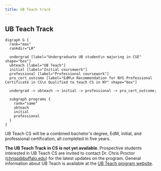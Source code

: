 ```yaml
---
title: UB Teach track
---
```


## UB Teach Track

```{.graphviz caption="The UB Teach Track"}
digraph G {
  rank="max"
  rankdir="LR"

  undergrad [label="Undergraduate UB student\n majoring in CSE" shape="box"]
  ubteach [label="UB Teach"]
  initial [label="Initial coursework"]
  professional [label="Professional coursework"]
  pro_cert_outcome [label="EdM\n Recommendation for NYS Professional Certificate in CS\n Qualified to teach CS in NY" shape="box"]

  undergrad -> ubteach -> initial -> professional -> pro_cert_outcome;

  subgraph programs {
    rank="same"
    ubteach
    initial
    professional
  }
}
```

UB Teach CS will be a combined bachelor's degree, EdM, initial, and professional certification, 
all completed in five years.

**The UB Teach Track in CS is not yet available**. Prospective students interested in UB Teach CS are 
invited to contact Dr. Chris Proctor ([chrisp@buffalo.edu](mailto:chrisp@buffalo.edu)) for the latest 
updates on the program. General information about UB Teach is available at the 
[UB Teach program website](http://ed.buffalo.edu/academics/ub-teach.html).

